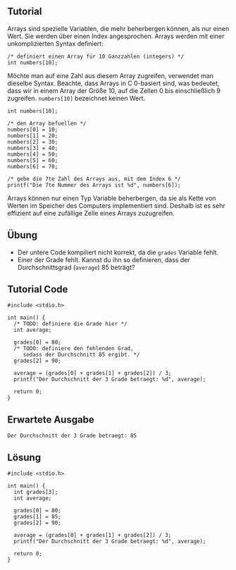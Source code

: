 Tutorial
--------

Arrays sind spezielle Variablen, die mehr beherbergen können, als nur einen Wert. Sie werden über einen Index angesprochen. Arrays werden mit einer unkomplizierten Syntax definiert:

    /* definiert einen Array für 10 Ganzzahlen (integers) */
    int numbers[10];

Möchte man auf eine Zahl aus diesem Array zugreifen, verwendet man dieselbe Syntax. Beachte, dass Arrays in C 0-basiert sind, was bedeutet, dass wir in einem Array der Größe 10, auf die Zellen 0 bis einschließlich 9 zugreifen. `numbers[10]` bezeichnet keinen Wert.

    int numbers[10];

    /* den Array befuellen */
    numbers[0] = 10;
    numbers[1] = 20;
    numbers[2] = 30;
    numbers[3] = 40;
    numbers[4] = 50;
    numbers[5] = 60;
    numbers[6] = 70;

    /* gebe die 7te Zahl des Arrays aus, mit dem Index 6 */
    printf("Die 7te Nummer des Arrays ist %d", numbers[6]);

Arrays können nur einen Typ Variable beherbergen, da sie als Kette von Werten im Speicher des Computers implementiert sind. Deshalb ist es sehr effizient auf eine zufällige Zelle eines Arrays zuzugreifen.

Übung
-----

* Der untere Code kompiliert nicht korrekt, da die `grades` Variable fehlt.
* Einer der Grade fehlt. Kannst du ihn so definieren, dass der Durchschnittsgrad (`average`) 85 beträgt?

Tutorial Code
-------------

    #include <stdio.h>

    int main() {
      /* TODO: definiere die Grade hier */
      int average;

      grades[0] = 80;
      /* TODO: definiere den fehlenden Grad,
         sodass der Durchschnitt 85 ergibt. */
      grades[2] = 90;

      average = (grades[0] + grades[1] + grades[2]) / 3;
      printf("Der Durchschnitt der 3 Grade betraegt: %d", average);

      return 0;
    }

Erwartete Ausgabe
-----------------

    Der Durchschnitt der 3 Grade betraegt: 85

Lösung
------

    #include <stdio.h>

    int main() {
      int grades[3];
      int average;

      grades[0] = 80;
      grades[1] = 85;
      grades[2] = 90;

      average = (grades[0] + grades[1] + grades[2]) / 3;
      printf("Der Durchschnitt der 3 Grade betraegt: %d", average);

      return 0;
    }
